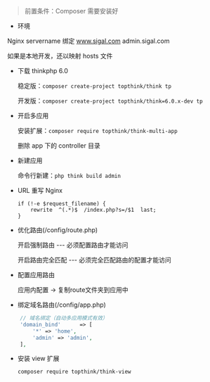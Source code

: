> 前置条件：Composer 需要安装好

- 环境

Nginx servername 绑定 www.sigal.com admin.sigal.com

如果是本地开发，还以映射 hosts 文件

- 下载 thinkphp 6.0

    稳定版：`composer create-project topthink/think tp`

    开发版：`composer create-project topthink/think=6.0.x-dev tp`

- 开启多应用

    安装扩展：`composer require topthink/think-multi-app`

    删除 app 下的 controller 目录

- 新建应用

    命令行新建：`php think build admin`

- URL 重写 Nginx

    ```
    if (!-e $request_filename) {
        rewrite  ^(.*)$  /index.php?s=/$1  last;
    }
    ```

- 优化路由(/config/route.php)

    开启强制路由  --- 必须配置路由才能访问

    开启路由完全匹配   --- 必须完全匹配路由的配置才能访问

- 配置应用路由

    应用内配置 -> 复制route文件夹到应用中

- 绑定域名路由(/config/app.php)

```php
    // 域名绑定（自动多应用模式有效）
    'domain_bind'      => [
        '*' => 'home',
        'admin' => 'admin',
    ],
```

- 安装 view 扩展

    `composer require topthink/think-view`

